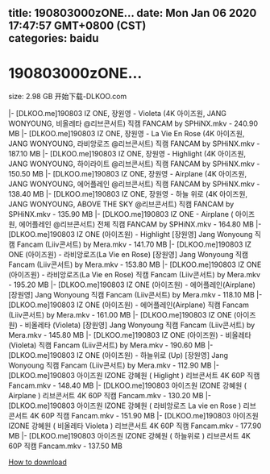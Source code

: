 
title: 190803000zONE…
date: Mon Jan 06 2020 17:47:57 GMT+0800 (CST)    
categories: baidu
---

# 190803000zONE…
size: 2.98 GB
 开始下载-DLKOO.com
 
|- [DLKOO.me]190803 IZ ONE, 장원영 - Violeta (4K 아이즈원, JANG WONYOUNG, 비올레타 @리브콘서트) 직캠 FANCAM by SPHiNX.mkv - 240.90 MB
|- [DLKOO.me]190803 IZ ONE, 장원영 - La Vie En Rose (4K 아이즈원, JANG WONYOUNG, 라비앙로즈 @리브콘서트) 직캠 FANCAM by SPHiNX.mkv - 187.10 MB
|- [DLKOO.me]190803 IZ ONE, 장원영 - Highlight (4K 아이즈원, JANG WONYOUNG, 하이라이트 @리브콘서트) 직캠 FANCAM by SPHiNX.mkv - 150.50 MB
|- [DLKOO.me]190803 IZ ONE, 장원영 - Airplane (4K 아이즈원, JANG WONYOUNG, 에어플레인 @리브콘서트) 직캠 FANCAM by SPHiNX.mkv - 138.40 MB
|- [DLKOO.me]190803 IZ ONE, 장원영 - 하늘 위로 (4K 아이즈원, JANG WONYOUNG, ABOVE THE SKY @리브콘서트) 직캠 FANCAM by SPHiNX.mkv - 135.90 MB
|- [DLKOO.me]190803 IZ ONE - Airplane ( 아이즈원, 에어플레인 @리브콘서트) 전체 직캠 FANCAM by SPHiNX.mkv - 164.80 MB
|- [DLKOO.me]190803 IZ ONE (아이즈원) - Highlight [장원영] Jang Wonyoung 직캠 Fancam (Liiv콘서트) by Mera.mkv - 141.70 MB
|- [DLKOO.me]190803 IZ ONE (아이즈원) - 라비앙로즈(La Vie en Rose) [장원영] Jang Wonyoung 직캠 Fancam (Liiv콘서트) by Mera.mkv - 153.80 MB
|- [DLKOO.me]190803 IZ ONE (아이즈원) - 라비앙로즈(La Vie en Rose) 직캠 Fancam (Liiv콘서트) by Mera.mkv - 195.20 MB
|- [DLKOO.me]190803 IZ ONE (아이즈원) - 에어플레인(Airplane) [장원영] Jang Wonyoung 직캠 Fancam (Liiv콘서트) by Mera.mkv - 118.10 MB
|- [DLKOO.me]190803 IZ ONE (아이즈원) - 에어플레인(Airplane) 직캠 Fancam (Liiv콘서트) by Mera.mkv - 161.00 MB
|- [DLKOO.me]190803 IZ ONE (아이즈원) - 비올레타 (Violeta) [장원영] Jang Wonyoung 직캠 Fancam (Liiv콘서트) by Mera.mkv - 145.80 MB
|- [DLKOO.me]190803 IZ ONE (아이즈원) - 비올레타 (Violeta) 직캠 Fancam (Liiv콘서트) by Mera.mkv - 190.60 MB
|- [DLKOO.me]190803 IZ ONE (아이즈원) - 하늘위로 (Up) [장원영] Jang Wonyoung 직캠 Fancam (Liiv콘서트) by Mera.mkv - 112.90 MB
|- [DLKOO.me]190803 아이즈원 IZONE 강혜원 ( Higlight ) 리브콘서트 4K 60P 직캠 Fancam.mkv - 148.40 MB
|- [DLKOO.me]190803 아이즈원 IZONE 강혜원 ( Airplane ) 리브콘서트 4K 60P 직캠 Fancam.mkv - 130.20 MB
|- [DLKOO.me]190803 아이즈원 IZONE 강혜원 ( 라비앙로즈 La vie en Rose ) 리브콘서트 4K 60P 직캠 Fancam.mkv - 151.90 MB
|- [DLKOO.me]190803 아이즈원 IZONE 강혜원 ( 비올레타 Violeta ) 리브콘서트 4K 60P 직캠 Fancam.mkv - 177.90 MB
|- [DLKOO.me]190803 아이즈원 IZONE 강혜원 ( 하늘위로 ) 리브콘서트 4K 60P 직캠 Fancam.mkv - 137.50 MB

[How to download](https://bpcam.bemobtrk.com/go/2ceec3aa-1ca2-46d6-b9ff-aaa5c184517c?jno=1679)